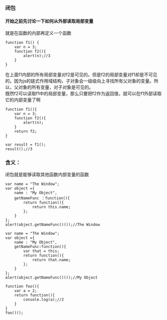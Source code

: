 ### 闭包
#### 开始之前先讨论一下如何从外部读取局部变量
就是在函数的内部再定义一个函数

```
function f1() {
    var n = 3;
    function f2(){
        alert(n);//3
    }
}
```
在上面f1内部的所有局部变量对f2是可见的。但是f2的局部变量对f1却是不可见的。因为js的链式作用域结构，子对象会一级级向上寻找所有父对象的变量。所以，父对象的所有变量，对子对象是可见的。  
既然f2可以读取f1中的局部变量，那么只要把f2作为返回值，就可以在f1外部读取它的内部变量了啊  

```
function f1(){
    var n = 3;
    function f2(){
        alert(n);
    }
    return f2;
}

var result = f1();
result();//3
```
### 含义：
闭包就是能够读取其他函数内部变量的函数


```
var name = "The Window";
var object ={
    name : "My Object",
    getNameFunc ：function(){
        return function(){
            return this.name;
        };
    }
};
alert(object.getNameFunc()());//The Window
```

```
var name = "The Window";
var object ={
    name : "My Object",
    getNameFunc:function(){
        var that = this;
        return function(){
            return that.name;
        };
    }
};
alert(object.getNameFunc()());//My Object
```

```
function foo(){
    var a = 2;
    return function(){
        console.log(a);//2
    }
}
foo()();
```



